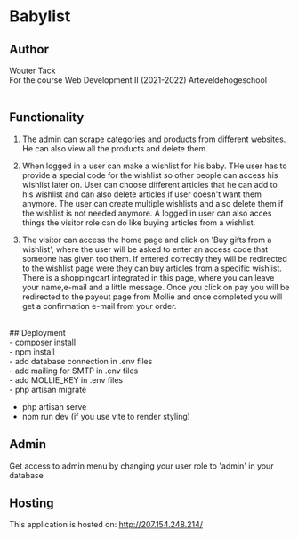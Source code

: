 # Babylist

## Author
Wouter Tack<br>
For the course Web Development II (2021-2022) Arteveldehogeschool<br>
<br>
## Functionality
1. The admin can scrape categories and products from different websites. He can also view all the products and delete them.<br>

2. When logged in a user can make a wishlist for his baby. THe user has to provide a special code for the wishlist so other people can access his wishlist later on. User can choose different articles that he can add to his wishlist and can also delete articles if user doesn't want them anymore. The user can create multiple wishlists and also delete them if the wishlist is not needed anymore. A logged in user can also acces things the visitor role can do like buying articles from a wishlist.<br>
3. The visitor can access the home page and click on 'Buy gifts from a wishlist', where the user will be asked to enter an access code that someone has given too them. If entered correctly they will be redirected to the wishlist page were they can buy articles from a specific wishlist. There is a shoppingcart integrated in this page, where you can leave your name,e-mail and a little message. Once you click on pay you will be redirected to the payout page from Mollie and once completed you will get a confirmation e-mail from your order.<br>
<br>
## Deployment
<br>
- composer install<br>
- npm install<br>
- add database connection in .env files<br>
- add mailing for SMTP in .env files <br>
- add MOLLIE_KEY in .env files <br> 
- php artisan migrate <br>

- php artisan serve<br>
- npm run dev (if you use vite to render styling)<br>

## Admin
Get access to admin menu by changing your user role to 'admin' in your database <br>

## Hosting
This application is hosted on: http://207.154.248.214/
